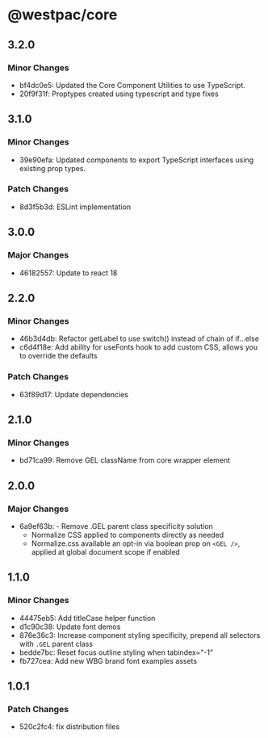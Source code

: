 # @westpac/core

## 3.2.0

### Minor Changes

- bf4dc0e5: Updated the Core Component Utilities to use TypeScript.
- 20f9f31f: Proptypes created using typescript and type fixes

## 3.1.0

### Minor Changes

- 39e90efa: Updated components to export TypeScript interfaces using existing prop types.

### Patch Changes

- 8d3f5b3d: ESLint implementation

## 3.0.0

### Major Changes

- 46182557: Update to react 18

## 2.2.0

### Minor Changes

- 46b3d4db: Refactor getLabel to use switch() instead of chain of if…else
- c6d4f18e: Add ability for useFonts hook to add custom CSS, allows you to override the defaults

### Patch Changes

- 63f89d17: Update dependencies

## 2.1.0

### Minor Changes

- bd71ca99: Remove GEL className from core wrapper element

## 2.0.0

### Major Changes

- 6a9ef63b: - Remove .GEL parent class specificity solution
  - Normalize CSS applied to components directly as needed
  - Normalize.css available an opt-in via boolean prop on `<GEL />`, applied at global document scope if enabled

## 1.1.0

### Minor Changes

- 44475eb5: Add titleCase helper function
- d1c90c38: Update font demos
- 876e36c3: Increase component styling specificity, prepend all selectors with `.GEL` parent class
- bedde7bc: Reset focus outline styling when tabindex="-1"
- fb727cea: Add new WBG brand font examples assets

## 1.0.1

### Patch Changes

- 520c2fc4: fix distribution files
